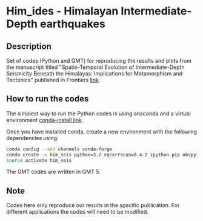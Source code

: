 # Him_ides - Himalayan Intermediate-Depth earthquakes

Description
------------
Set of codes (Python and GMT) for reproducing the results and plots from the manuscript titled
"Spatio-Temporal Evolution of Intermediate-Depth 
Seismicity Beneath the Himalayas: Implications for 
Metamorphism and Tectonics" published in 
Frontiers [link](https://www.frontiersin.org/articles/10.3389/feart.2021.742700/full).

How to run the codes
------------
The simplest way to run the Python codes is using anaconda and a virtual environment [conda-install link](https://docs.conda.io/en/latest/miniconda.html).

Once you have installed conda, create a new environment with the following dependencies using:
```bash
conda config --add channels conda-forge
conda create -n him_seis python=3.7 eqcorrscan=0.4.2 ipython pip obspy matplotlib numpy pandas pyproj shapely basemap
source activate him_seis
```

The GMT codes are written in GMT 5.


Note
------------
Codes here only reproduce our results in the specific publication.
For different applications the codes will need to be modified.


